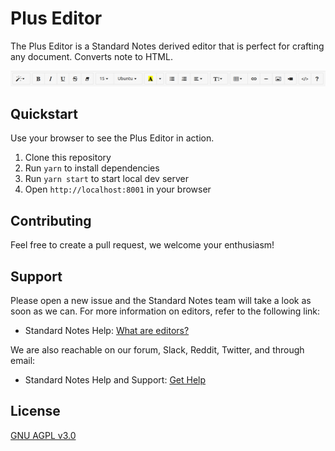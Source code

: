 # Plus Editor

The Plus Editor is a Standard Notes derived editor that is perfect for crafting any document. Converts note to HTML.

![Highlighting, fonts, colors, tables, lists, and more!](plus_editor_bar.png)

## Quickstart

Use your browser to see the Plus Editor in action.

1. Clone this repository
1. Run `yarn` to install dependencies
1. Run `yarn start` to start local dev server
1. Open `http://localhost:8001` in your browser

## Contributing

Feel free to create a pull request, we welcome your enthusiasm!

## Support

Please open a new issue and the Standard Notes team will take a look as soon as we can. For more information on editors, refer to the following link:

- Standard Notes Help: [What are editors?](https://standardnotes.org/help/77/what-are-editors)

We are also reachable on our forum, Slack, Reddit, Twitter, and through email:

- Standard Notes Help and Support: [Get Help](https://standardnotes.org/help)
## License

[GNU AGPL v3.0](https://choosealicense.com/licenses/agpl-3.0/)
